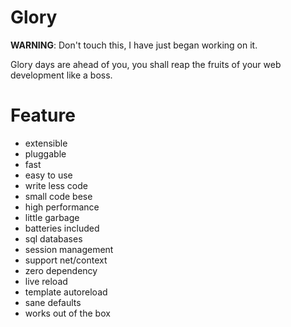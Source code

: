# Glory

__WARNING__: Don't touch this, I have just began working on it.

Glory days are ahead of you, you shall reap the fruits of your web development
like a boss.

# Feature

- extensible
- pluggable
- fast
- easy to use
- write less code
- small code bese
- high performance
- little garbage
- batteries included
- sql databases
- session management
- support net/context
- zero dependency 
- live reload
- template autoreload
- sane defaults
- works out of the box
